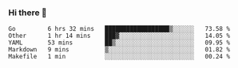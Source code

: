 ### Hi there 👋

<!--
**yeya24/yeya24** is a ✨ _special_ ✨ repository because its `README.md` (this file) appears on your GitHub profile.

Here are some ideas to get you started:

- 🔭 I’m currently working on ...
- 🌱 I’m currently learning ...
- 👯 I’m looking to collaborate on ...
- 🤔 I’m looking for help with ...
- 💬 Ask me about ...
- 📫 How to reach me: ...
- 😄 Pronouns: ...
- ⚡ Fun fact: ...
-->

<!--START_SECTION:waka-->
```text
Go         6 hrs 32 mins   ██████████████████▒░░░░░░   73.58 % 
Other      1 hr 14 mins    ███▓░░░░░░░░░░░░░░░░░░░░░   14.05 % 
YAML       53 mins         ██▒░░░░░░░░░░░░░░░░░░░░░░   09.95 % 
Markdown   9 mins          ▒░░░░░░░░░░░░░░░░░░░░░░░░   01.82 % 
Makefile   1 min           ░░░░░░░░░░░░░░░░░░░░░░░░░   00.24 % 
```
<!--END_SECTION:waka-->
